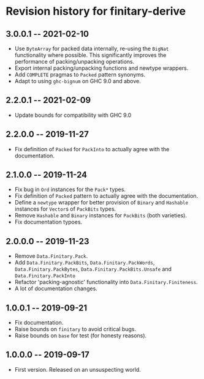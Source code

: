 # Revision history for finitary-derive

## 3.0.0.1 -- 2021-02-10

* Use ``ByteArray`` for packed data internally,
  re-using the ``BigNat`` functionality where possible.
  This significantly improves the performance of packing/unpacking operations.
* Export internal packing/unpacking functions and newtype wrappers.
* Add ``COMPLETE`` pragmas to ``Packed`` pattern synonyms.
* Adapt to using ``ghc-bignum`` on GHC 9.0 and above.

## 2.2.0.1 -- 2021-02-09

* Update bounds for compatibility with GHC 9.0

## 2.2.0.0 -- 2019-11-27

* Fix definition of ``Packed`` for ``PackInto`` to actually agree with the
  documentation.

## 2.1.0.0 -- 2019-11-24

* Fix bug in ``Ord`` instances for the ``Pack*`` types.
* Fix definition of ``Packed`` pattern to actually agree with the documentation.
* Define a ``newtype`` wrapper for better provision of ``Binary`` and
  ``Hashable`` instances for ``Vector``s of ``PackBits`` types.
* Remove ``Hashable`` and ``Binary`` instances for ``PackBits`` (both
  varieties).
* Fix documentation typoes.

## 2.0.0.0 -- 2019-11-23

* Remove ``Data.Finitary.Pack``.
* Add ``Data.Finitary.PackBits``, ``Data.Finitary.PackWords``,
  ``Data.Finitary.PackBytes``, ``Data.Finitary.PackBits.Unsafe`` and
  ``Data.Finitary.PackInto``
* Refactor 'packing-agnostic' functionality into ``Data.Finitary.Finiteness``.
* A lot of documentation changes.

## 1.0.0.1 -- 2019-09-21

* Fix documentation.
* Raise bounds on ``finitary`` to avoid critical bugs.
* Raise bounds on ``base`` for test (for honesty reasons).

## 1.0.0.0 -- 2019-09-17

* First version. Released on an unsuspecting world.
